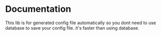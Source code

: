 Documentation 
=============

This lib is for generated config file automatically so you dont need to use database to save your config file. it's faster than using database.

